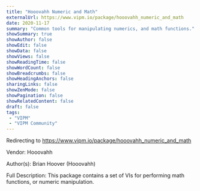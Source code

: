 ```yaml
---
title: "Hooovahh Numeric and Math"
externalUrl: https://www.vipm.io/package/hooovahh_numeric_and_math
date: 2020-11-17
summary: "Common tools for manipulating numerics, and math functions."
showSummary: true
showAuthor: false
showEdit: false
showData: false
showViews: false
showReadingTime: false
showWordCount: false
showBreadcrumbs: false
showHeadingAnchors: false
sharingLinks: false
showZenMode: false
showPagination: false
showRelatedContent: false
draft: false
tags:
 - "VIPM"
 - "VIPM Community"
---
```


Redirecting to https://www.vipm.io/package/hooovahh_numeric_and_math

Vendor: Hooovahh

Author(s): Brian Hoover (Hooovahh)
 
Full Description:
This package contains a set of VIs for performing math functions, or numeric manipulation.